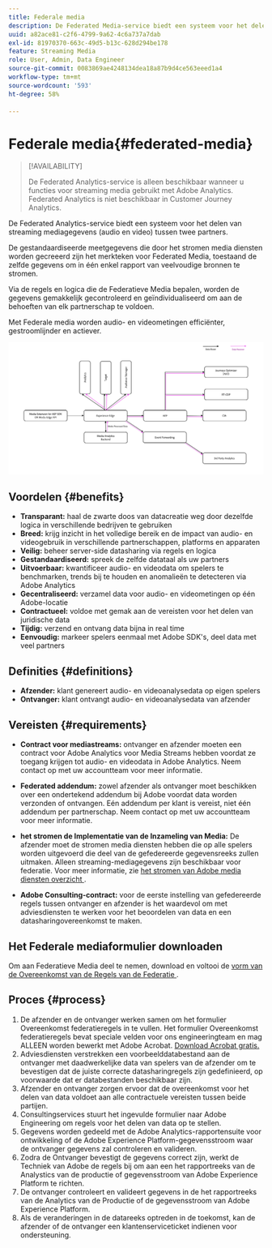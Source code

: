 ```yaml
---
title: Federale media
description: De Federated Media-service biedt een systeem voor het delen van streaming mediagegevens tussen twee partners.
uuid: a82ace81-c2f6-4799-9a62-4c6a737a7dab
exl-id: 81970370-663c-49d5-b13c-628d294be178
feature: Streaming Media
role: User, Admin, Data Engineer
source-git-commit: 0083869ae4248134dea18a87b9d4ce563eeed1a4
workflow-type: tm+mt
source-wordcount: '593'
ht-degree: 58%

---
```


# Federale media{#federated-media}

>[!AVAILABILITY]
>
>De Federated Analytics-service is alleen beschikbaar wanneer u functies voor streaming media gebruikt met Adobe Analytics. Federated Analytics is niet beschikbaar in Customer Journey Analytics.


De Federated Analytics-service biedt een systeem voor het delen van streaming mediagegevens (audio en video) tussen twee partners.

De gestandaardiseerde meetgegevens die door het stromen media diensten worden gecreeerd zijn het merkteken voor Federated Media, toestaand de zelfde gegevens om in één enkel rapport van veelvoudige bronnen te stromen.

Via de regels en logica die de Federatieve Media bepalen, worden de gegevens gemakkelijk gecontroleerd en geïndividualiseerd om aan de behoeften van elk partnerschap te voldoen.

Met Federale media worden audio- en videometingen efficiënter, gestroomlijnder en actiever.


![](assets/media-federated.png)

## Voordelen {#benefits}

* **Transparant:** haal de zwarte doos van datacreatie weg door dezelfde logica in verschillende bedrijven te gebruiken
* **Breed:** krijg inzicht in het volledige bereik en de impact van audio- en videogebruik in verschillende partnerschappen, platforms en apparaten
* **Veilig:** beheer server-side datasharing via regels en logica
* **Gestandaardiseerd:** spreek de zelfde datataal als uw partners
* **Uitvoerbaar:** kwantificeer audio- en videodata om spelers te benchmarken, trends bij te houden en anomalieën te detecteren via Adobe Analytics
* **Gecentraliseerd:** verzamel data voor audio- en videometingen op één Adobe-locatie
* **Contractueel:** voldoe met gemak aan de vereisten voor het delen van juridische data
* **Tijdig:** verzend en ontvang data bijna in real time
* **Eenvoudig:** markeer spelers eenmaal met Adobe SDK&#39;s, deel data met veel partners

## Definities {#definitions}

* **Afzender:** klant genereert audio- en videoanalysedata op eigen spelers
* **Ontvanger:** klant ontvangt audio- en videoanalysedata van afzender

## Vereisten {#requirements}

* **Contract voor mediastreams:** ontvanger en afzender moeten een contract voor Adobe Analytics voor Media Streams hebben voordat ze toegang krijgen tot audio- en videodata in Adobe Analytics. Neem contact op met uw accountteam voor meer informatie.
* **Federated addendum:** zowel afzender als ontvanger moet beschikken over een ondertekend addendum bij Adobe voordat data worden verzonden of ontvangen. Eén addendum per klant is vereist, niet één addendum per partnerschap. Neem contact op met uw accountteam voor meer informatie.

* **het stromen de Implementatie van de Inzameling van Media:** De afzender moet de stromen media diensten hebben die op alle spelers worden uitgevoerd die deel van de gefedereerde gegevensreeks zullen uitmaken. Alleen streaming-mediagegevens zijn beschikbaar voor federatie. Voor meer informatie, zie [ het stromen van Adobe media diensten overzicht ](/help/media-overview.md).

* **Adobe Consulting-contract:** voor de eerste instelling van gefedereerde regels tussen ontvanger en afzender is het waardevol om met adviesdiensten te werken voor het beoordelen van data en een datasharingovereenkomst te maken.

## Het Federale mediaformulier downloaden

Om aan Federatieve Media deel te nemen, download en voltooi de [ vorm van de Overeenkomst van de Regels van de Federatie ](assets/federated_analytics_form.pdf).

## Proces {#process}

1. De afzender en de ontvanger werken samen om het formulier Overeenkomst federatieregels in te vullen. Het formulier Overeenkomst federatieregels bevat speciale velden voor ons engineeringteam en mag ALLEEN worden bewerkt met Adobe Acrobat. [Download Acrobat gratis.](https://get.adobe.com/nl/reader/)
1. Adviesdiensten verstrekken een voorbeelddatabestand aan de ontvanger met daadwerkelijke data van spelers van de afzender om te bevestigen dat de juiste correcte datasharingregels zijn gedefinieerd, op voorwaarde dat er databestanden beschikbaar zijn.
1. Afzender en ontvanger zorgen ervoor dat de overeenkomst voor het delen van data voldoet aan alle contractuele vereisten tussen beide partijen.
1. Consultingservices stuurt het ingevulde formulier naar Adobe Engineering om regels voor het delen van data op te stellen.
1. Gegevens worden gedeeld met de Adobe Analytics-rapportensuite voor ontwikkeling of de Adobe Experience Platform-gegevensstroom waar de ontvanger gegevens zal controleren en valideren.
1. Zodra de Ontvanger bevestigt de gegevens correct zijn, werkt de Techniek van Adobe de regels bij om aan een het rapportreeks van de Analystics van de productie of gegevensstroom van Adobe Experience Platform te richten.
1. De ontvanger controleert en valideert gegevens in de het rapportreeks van de Analytics van de Productie of de gegevensstroom van Adobe Experience Platform.
1. Als de veranderingen in de datareeks optreden in de toekomst, kan de afzender of de ontvanger een klantenserviceticket indienen voor ondersteuning.
